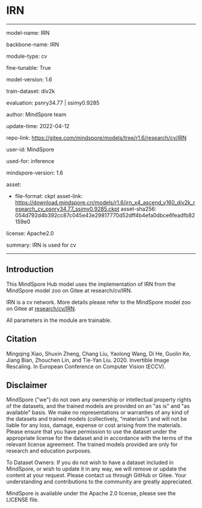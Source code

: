 # IRN

---

model-name: IRN

backbone-name: IRN

module-type: cv

fine-tunable: True

model-version: 1.6

train-dataset: div2k

evaluation: psnry34.77 | ssimy0.9285

author: MindSpore team

update-time: 2022-04-12

repo-link: <https://gitee.com/mindspore/models/tree/r1.6/research/cv/IRN>

user-id: MindSpore

used-for: inference

mindspore-version: 1.6

asset:

-
    file-format: ckpt
    asset-link: <https://download.mindspore.cn/models/r1.6/irn_x4_ascend_v160_div2k_research_cv_psnry34.77_ssimy0.9285.ckpt>
    asset-sha256: 054d792d4b392cc87c045e43e29817770d52dff4b4efa0dbce6feadfb82159e0

license: Apache2.0

summary: IRN is used for cv

---

## Introduction

This MindSpore Hub model uses the implementation of IRN from the MindSpore model zoo on Gitee at research/cv/IRN.

IRN is a cv network. More details please refer to the MindSpore model zoo on Gitee at [research/cv/IRN](https://gitee.com/mindspore/models/blob/r1.6/research/cv/IRN/README.md).

All parameters in the module are trainable.

## Citation

Mingqing Xiao, Shuxin Zheng, Chang Liu, Yaolong Wang, Di He, Guolin Ke, Jiang Bian, Zhouchen Lin, and Tie-Yan Liu. 2020. Invertible Image Rescaling. In European Conference on Computer Vision (ECCV).

## Disclaimer

MindSpore ("we") do not own any ownership or intellectual property rights of the datasets, and the trained models are provided on an "as is" and "as available" basis. We make no representations or warranties of any kind of the datasets and trained models (collectively, “materials”) and will not be liable for any loss, damage, expense or cost arising from the materials. Please ensure that you have permission to use the dataset under the appropriate license for the dataset and in accordance with the terms of the relevant license agreement. The trained models provided are only for research and education purposes.

To Dataset Owners: If you do not wish to have a dataset included in MindSpore, or wish to update it in any way, we will remove or update the content at your request. Please contact us through GitHub or Gitee. Your understanding and contributions to the community are greatly appreciated.

MindSpore is available under the Apache 2.0 license, please see the LICENSE file.
